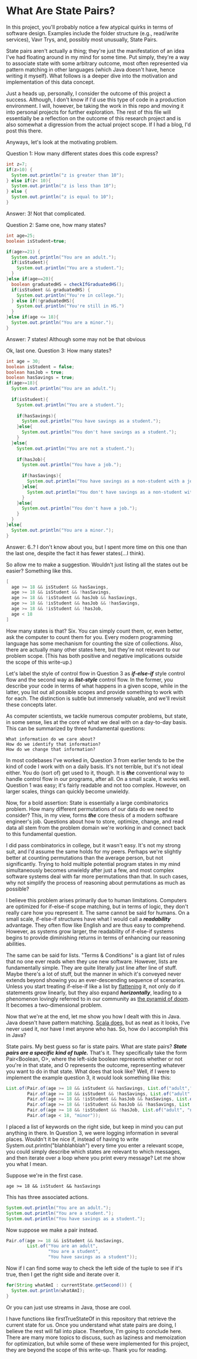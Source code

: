 # What Are State Pairs?

In this project, you'll probably notice a few atypical quirks in terms of software design. Examples include the folder 
structure (e.g., read/write services), Vavr Trys, and, possibly most unusually, State Pairs.

State pairs aren't actually a thing; they're just the manifestation of an idea I've had floating around in my mind for some time. 
Put simply, they're a way to associate state with some arbitrary outcome, most often represented via pattern matching in 
other languages (which Java doesn't have, hence writing it myself). What follows is a deeper dive into the motivation
and implementation of this data concept.

Just a heads up, personally, I consider the outcome of this project a success. Although, I don't know if I'd use this 
type of code in a production environment. I will, however, be taking the work in this repo and moving it into personal 
projects for further exploration. The rest of this file will essentially be a reflection on the outcome of this research
project and is also somewhat a digression from the actual project scope. If I had a blog, I'd post this there.

Anyways, let's look at the motivating problem.

Question 1: How many different states does this code express?


```java
int z=7;
if(z>10) {
  System.out.println("z is greater than 10");
} else if(z< 10){
  System.out.println("z is less than 10");
} else {
  System.out.println("z is equal to 10");
}
```

Answer: 3! Not that complicated.

Question 2: Same one, how many states?

```java
int age=25;
boolean isStudent=true;

if(age>=21) {
  System.out.println("You are an adult.");
  if(isStudent){
    System.out.println("You are a student.");
  }
}else if(age==20){
  boolean graduatedHS = checkIfGraduatedHS();
  if(isStudent && graduatedHS) {
    System.out.println("You're in college.");
  } else if(!graduatedHS){
    System.out.println("You're still in HS.")		
  }
}else if(age <= 18){
  System.out.println("You are a minor.");
}
```

Answer: 7 states! Although some may not be that obvious

Ok, last one. Question 3: How many states?

```java
int age = 30;
boolean isStudent = false;
boolean hasJob = true;
boolean hasSavings = true;
if(age>=18){
  System.out.println("You are an adult.");
  
  if(isStudent){
    System.out.println("You are a student.");
  
    if(hasSavings){
      System.out.println("You have savings as a student.");
    }else{
      System.out.println("You don't have savings as a student.");
    }
  }else{
    System.out.println("You are not a student.");
  
    if(hasJob){ 
      System.out.println("You have a job.");
    
      if(hasSavings){
        System.out.println("You have savings as a non-student with a job.");
      }else{
        System.out.println("You don't have savings as a non-student with a job.");
      }
    }else{
      System.out.println("You don't have a job.");
    }
  }
}else{
  System.out.println("You are a minor.");
}
```

Answer: 6..? I don't know about you, but I spent more time on this one than the last one, despite the fact it has fewer 
states(...I think). 

So allow me to make a suggestion. Wouldn't just listing all the states out be easier?
Something like this. 

```java
[
  age >= 18 && isStudent && hasSavings,
  age >= 18 && isStudent && !hasSavings,
  age >= 18 && !isStudent && hasJob && hasSavings,
  age >= 18 && !isStudent && hasJob && !hasSavings,
  age >= 18 && !isStudent && !hasJob,
  age < 18
]
```

How many states is that? Six. You can simply count them, or, even better, ask the computer to count them for you. Every 
modern programming language has some mechanism for counting the size of collections. Also, there are actually many other
states here, but they're not relevant to our problem scope. (This has both positive and negative implications outside the
scope of this write-up.)

Let's label the style of control flow in Question 3 as ***if-else-if*** style control flow and the second way as ***list-style***
control flow. In the former, you describe your code in terms of what happens in a given scope, while in the latter, you 
list out all possible scopes and provide something to work with for each. The distinction is subtle but immensely valuable,
and we'll revisit these concepts later.

As computer scientists, we tackle numerous computer problems, but state, in some sense, lies at the core of what we deal
with on a day-to-day basis. This can be summarized by three fundamental questions:

    What information do we care about?
    How do we identify that information?
    How do we change that information?

In most codebases I've worked in, Question 3 from earlier tends to be the kind of code I work with on a daily basis. It's not terrible, but
it's not ideal either. You do (sort of) get used to it, though. It is ***the*** conventional way to handle control flow 
in our programs, after all. On a small scale, it works well. Question 1 was easy; it's fairly readable and not too complex.
However, on larger scales, things can quickly become unwieldy.

Now, for a bold assertion: State is essentially a large combinatorics problem. How many different permutations of our data
do we need to consider? This, in my view, forms ***the*** core thesis of a modern software engineer's job. Questions about
how to store, optimize, change, and read data all stem from the problem domain we're working in and connect back to this
fundamental question.

I did pass combinatorics in college, but it wasn't easy. It's not my strong suit, and I'd assume the same holds for my 
peers. Perhaps we're slightly better at counting permutations than the average person, but not significantly. Trying to 
hold multiple potential program states in my mind simultaneously becomes unwieldy after just a few, and most complex 
software systems deal with far more permutations than that. In such cases, why not simplify the process of reasoning about
permutations as much as possible?

I believe this problem arises primarily due to human limitations. Computers are optimized for if-else-if scope matching, 
but in terms of logic, they don't really care how you represent it. The same cannot be said for humans. On a small scale,
if-else-if structures have what I would call a ***readability*** advantage. They often flow like English and are thus easy
to comprehend. However, as systems grow larger, the readability of if-else-if systems begins to provide diminishing returns
in terms of enhancing our reasoning abilities.

The same can be said for lists. "Terms & Conditions" is a giant list of rules that no one ever reads when they use new 
software. However, lists are fundamentally simple. They are quite literally just line after line of stuff. Maybe there's
a lot of stuff, but the manner in which it's conveyed never extends beyond showing you an ever-descending sequence of 
scenarios. Unless you start treating if-else-if like a list by 
[flattening](https://www.refactoring.com/catalog/replaceNestedConditionalWithGuardClauses.html) it, not only do if 
statements grow linearly, but they also expand ***horizontally***, leading to a phenomenon lovingly referred to in our 
community as [the pyramid of doom](https://en.wikipedia.org/wiki/Pyramid_of_doom_(programming)). It 
becomes a two-dimensional problem.

Now that we're at the end, let me show you how I dealt with this in Java. Java doesn't have pattern matching. 
[Scala does,](https://docs.scala-lang.org/tour/pattern-matching.html) but as neat as it looks, I've never used it, nor 
have I met anyone who has. So, how do I accomplish this in Java?

State pairs. My best guess so far is state pairs. What are state pairs? ***State pairs are a specific kind of tuple.*** 
That's it. They specifically take the form Pair<Boolean, O>, where the left-side boolean represents whether or not you're
in that state, and O represents the outcome, representing whatever you want to do in that state. What does that look 
like? Well, if I were to implement the example question 3, it would look something like this:

```java
List.of(Pair.of(age >= 18 && isStudent && hasSavings, List.of("adult","student", "savings")),
        Pair.of(age >= 18 && isStudent && !hasSavings, List.of("adult", "student", "no savings")),
        Pair.of(age >= 18 && !isStudent && hasJob && hasSavings, List.of("adult", "job", "savings")),
        Pair.of(age >= 18 && !isStudent && hasJob && !hasSavings, List.of("adult", "job", "no savings")),
        Pair.of(age >= 18 && !isStudent && !hasJob, List.of("adult", "no job")),
        Pair.of(age < 18, "minor"));
```

I placed a list of keywords on the right side, but keep in mind you can put anything in there. In Question 3, we were 
logging information in several places. Wouldn't it be nice if, instead of having to write System.out.println("blahblahblah")
every time you enter a relevant scope, you could simply describe which states are relevant to which messages, and then 
iterate over a loop where you print every message? Let me show you what I mean.

Suppose we're in the first case. 

`age >= 18 && isStudent && hasSavings`

This has three associated actions.

```java 
System.out.println("You are an adult.");
System.out.println("You are a student.");
System.out.println("You have savings as a student.");
```

Now suppose we make a pair instead. 

```java
Pair.of(age >= 18 && isStudent && hasSavings, 
        List.of("You are an adult",
                "You are a student",
                "You have savings as a student"));
``` 

Now if I can find some way to check the left side of the tuple to see if it's true, then I get the right side and iterate over it. 

```java 
for(String whatAmI : currentState.getSecond()) {
  System.out.println(whatAmI);
}
```
Or you can just use streams in Java, those are cool. 

I have functions like firstTrueStateOf in this repository that retrieve the current state for us. Once you understand 
what state pairs are doing, I believe the rest will fall into place. Therefore, I'm going to conclude here. There are 
many more topics to discuss, such as laziness and memoization for optimization, but while some of these were implemented
for this project, they are beyond the scope of this write-up. Thank you for reading.